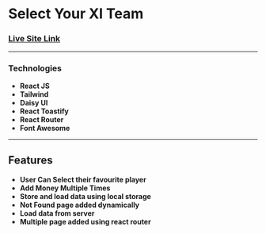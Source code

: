 # Select Your XI Team

### [Live Site Link](https://select-your-xi-react-tailwind.netlify.app/)

---

### Technologies

- **React JS**
- **Tailwind**
- **Daisy UI**
- **React Toastify**
- **React Router**
- **Font Awesome**

---

## Features

- **User Can Select their favourite player**
- **Add Money Multiple Times**
- **Store and load data using local storage**
- **Not Found page added dynamically**
- **Load data from server**
- **Multiple page added using react router**
